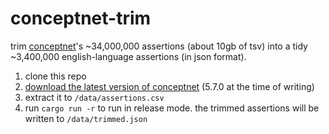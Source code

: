 # conceptnet-trim

trim [conceptnet](https://conceptnet.io/)'s ~34,000,000 assertions (about 10gb of
tsv) into a tidy ~3,400,000 english-language assertions (in json format).

1. clone this repo
2. [download the latest version of
   conceptnet](https://github.com/commonsense/conceptnet5/wiki/Downloads) (5.7.0
   at the time of writing)
3. extract it to `/data/assertions.csv`
4. run `cargo run -r` to run in release mode. the trimmed assertions will be
   written to `/data/trimmed.json`

